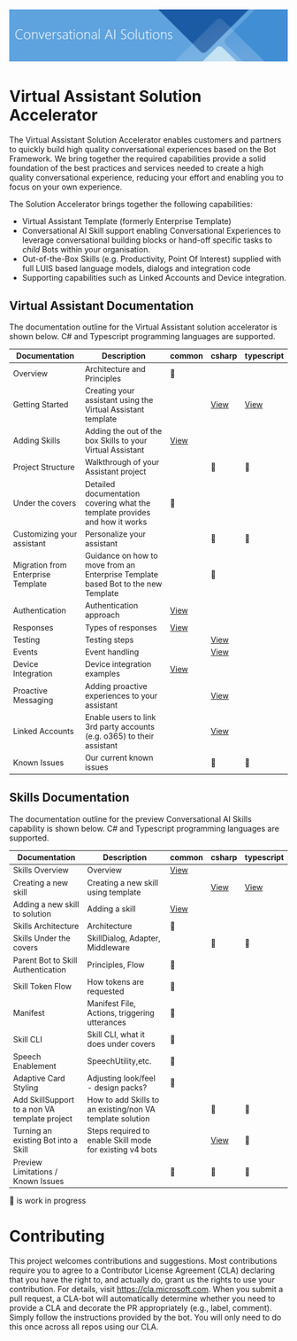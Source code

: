 # ![Conversational AI Solutions](/docs/media/conversationalai_solutions_header.png)

# Virtual Assistant Solution Accelerator

The Virtual Assistant Solution Accelerator enables customers and partners to quickly build high quality conversational experiences based on the Bot Framework. We bring together the required capabilities provide a solid foundation of the best practices and services needed to create a high quality conversational experience, reducing your effort and enabling you to focus on your own experience.

The Solution Accelerator brings together the following capabilities:
- Virtual Assistant Template (formerly Enterprise Template)
- Conversational AI Skill support enabling Conversational Experiences to leverage conversational building blocks or hand-off specific tasks to *child* Bots within your organisation.
- Out-of-the-Box Skills (e.g. Productivity, Point Of Interest) supplied with full LUIS based language models, dialogs and integration code
- Supporting capabilities such as Linked Accounts and Device integration.

## Virtual Assistant Documentation
The documentation outline for the Virtual Assistant solution accelerator is shown below. C# and Typescript programming languages are supported.

|Documentation|Description|common|csharp|typescript|
|-------|-------|-------|-------|-------|
|Overview| Architecture and Principles|:runner:|||
|Getting Started|Creating your assistant using the Virtual Assistant template||[View](./csharp/gettingstarted.md)|[View](./typescript/gettingstarted.md)|
|Adding Skills|Adding the out of the box Skills to your Virtual Assistant|[View](./common/addingskills.md)|||
|Project Structure|Walkthrough of your Assistant project||:runner:|:runner:|
|Under the covers|Detailed documentation covering what the template provides and how it works|:runner:|||
|Customizing your assistant|Personalize your assistant||:runner:|:runner:|
|Migration from Enterprise Template|Guidance on how to move from an Enterprise Template based Bot to the new Template||:runner:||Migration from the old Virtual Assistant solution|Guidance on how to move from the original Virtual Assistant solution to the new Template||:runner:|
|Authentication|Authentication approach|[View](./common/authentication.md)|||
|Responses|Types of responses|[View](./common/responses.md)|||
|Testing|Testing steps||[View](./csharp/testing.md)||
|Events|Event handling||[View](./csharp/events.md)|| 
|Device Integration|Device integration examples|[View](./common/deviceintegration.md)||          
|Proactive Messaging|Adding proactive experiences to your assistant||[View](./csharp/proactivemessaging.md)||
|Linked Accounts|Enable users to link 3rd party accounts (e.g. o365) to their assistant||[View](./csharp/linkedaccounts.md)||
|Known Issues|Our current known issues||:runner:|:runner:|

## Skills Documentation
The documentation outline for the preview Conversational AI Skills capability is shown below. C# and Typescript programming languages are supported.

|Documentation|Description|common|csharp|typescript|
|-------|-------|-------|-------|-------|
|Skills Overview|Overview|[View](/docs/skills/csharp/README.md)|||
|Creating a new skill|Creating a new skill using template||[View](/docs/skills/csharp/gettingstarted.md)|[View](/docs/skills/typescript/gettingstarted.md)|
|Adding a new skill to solution| Adding a skill|[View](/docs/skills/common/addingskill.md)||
|Skills Architecture|Architecture|:runner:||
|Skills Under the covers| SkillDialog, Adapter, Middleware||:runner:|:runner:
|Parent Bot to Skill Authentication|Principles, Flow|:runner:||                    
|Skill Token Flow|How tokens are requested|:runner:||
|Manifest | Manifest File, Actions, triggering utterances|:runner:||
|Skill CLI | Skill CLI, what it does under covers|:runner:||
|Speech Enablement|SpeechUtility,etc.|:runner:||
|Adaptive Card Styling|Adjusting look/feel - design packs?|:runner:||
|Add SkillSupport to a non VA template project|How to add Skills to an existing/non VA template solution||:runner:|:runner:
|Turning an existing Bot into a Skill|Steps required to enable Skill mode for existing v4 bots||[View](/docs/skills/csharp/skillsupportforv4bot.md)|:runner:
|Preview Limitations / Known Issues||:runner:|:runner:|:runner:

:runner: is work in progress

# Contributing
This project welcomes contributions and suggestions.  Most contributions require you to agree to a
Contributor License Agreement (CLA) declaring that you have the right to, and actually do, grant us
the rights to use your contribution. For details, visit https://cla.microsoft.com.
When you submit a pull request, a CLA-bot will automatically determine whether you need to provide
a CLA and decorate the PR appropriately (e.g., label, comment). Simply follow the instructions
provided by the bot. You will only need to do this once across all repos using our CLA.
